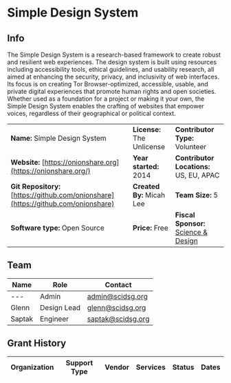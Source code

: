 # Simple Design System

## Info
The Simple Design System is a research-based framework to create robust and resilient web experiences. The design system is built using resources including accessibility tools, ethical guidelines, and usability research, all aimed at enhancing the security, privacy, and inclusivity of web interfaces. Its focus is on creating Tor Browser-optimized, accessible, usable, and private digital experiences that promote human rights and open societies. Whether used as a foundation for a project or making it your own, the Simple Design System enables the crafting of websites that empower voices, regardless of their geographical or political context.

|  |  |  |
| --- | --- | --- |
| **Name:** Simple Design System | **License:** The Unlicense | **Contributor Type:** Volunteer |
| **Website:** [https://onionshare.org](https://onionshare.org/) | **Year started:** 2014 | **Contributor Locations:** US, EU, APAC |
| **Git Repository:** [https://github.com/onionshare](https://github.com/onionshare) | **Created By:** Micah Lee | **Team Size:** 5 |
| **Software type:** Open Source | **Price:** Free | **Fiscal Sponsor:** [Science & Design](https://scidsg.org/) |

## Team
| Name | Role | Contact |
| --- | --- | --- |
| --- | Admin | admin@scidsg.org |
| Glenn | Design Lead | glenn@scidsg.org |
| Saptak | Engineer | saptak@scidsg.org |

## Grant History
| **Organization** | **Support Type** | **Vendor** | **Services** | **Status** | **Dates** |
| --- | --- | --- | --- | --- | --- |
